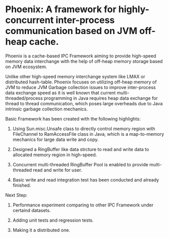 # Phoenix: A framework for highly-concurrent inter-process communication based on JVM off-heap cache.

Phoenix is a cache-based IPC Framework aiming to provide high-speed memory data interchange with the help of off-heap memory storage based on JVM ecosystem.

Unlike other high-speed memory interchange system like LMAX or distributed hash-table. Phoenix focuses on utilizing off-heap memory of JVM to reduce JVM Garbage collection issues to improve inter-process data exchange speed as it is well known that current multi-threaded/process programming in Java requires heap data exchange for thread to thread communication, which poses large overheads due to Java intrinsic garbage collection mechanics.

Basic Framework has been created with the following highlights:

1. Using Sun.misc.Unsafe class to directly control memory region with FileChannel to RamAccessFile class in Java, which is a map-to-memory mechanics for large data write and copy.

2. Designed a RingBuffer like data strcture to read and write data to allocated memory region in high-speed.

3. Concurrent multi-threaded RingBuffer Pool is enabled to provide multi-threaded read and write for user.

4. Basic write and read integration test has been conducted and already finished. 

Next Step:

1. Performance experiment comparing to other IPC Framework under certaind datasets.

2. Adding unit tests and regression tests.

3. Making it a distributed one.




